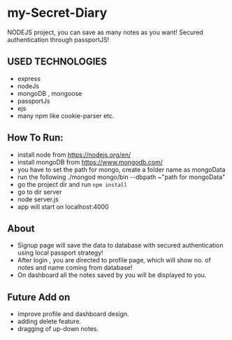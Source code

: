 # my-Secret-Diary
NODEJS project, you can save as many notes as you want! Secured authentication through passportJS!

## USED TECHNOLOGIES
* express
* nodeJs
* mongoDB , mongoose
* passportJs
* ejs
* many npm like cookie-parser etc.
## How To Run:
* install node from https://nodejs.org/en/
* install mongoDB from https://www.mongodb.com/
* you have to set the path for mongo, create a folder name as mongoData
* run the following ./mongod mongo/bin --dbpath ~"path for mongoData"
* go the project dir and run `npm install`
* go to dir server
* node server.js
* app will start on localhost:4000


## About
* Signup page will save the data to database with secured authentication using local passport strategy!
* After login , you are directed to profile page, which will show no. of notes and name coming from database!
* On dashboard all the notes saved by you will be displayed to you.

## Future Add on
* improve profile and dashboard design.
* adding delete feature.
* dragging of up-down notes.
